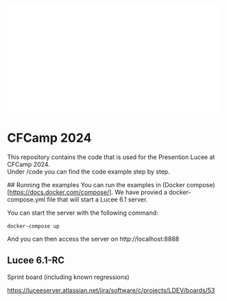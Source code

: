 ![Lucee](https://raw.githubusercontent.com/lucee/Lucee/6.0/images/lucee-white.png)
 
CFCamp 2024
===========

This repository contains the code that is used for the Presention Lucee at CFCamp 2024.  
Under /code you can find the code example step by step. 


## Running the examples
You can run the examples in (Docker compose)[https://docs.docker.com/compose/]. We have provied a docker-compose.yml file that will start a Lucee 6.1 server. 

You can start the server with the following command: 

```
docker-compose up
```

And you can then access the server on http://localhost:8888

## Lucee 6.1-RC

Sprint board (including known regressions)

https://luceeserver.atlassian.net/jira/software/c/projects/LDEV/boards/53
